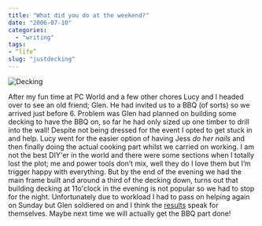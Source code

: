 ```yaml
---
title: "What did you do at the weekend?"
date: "2006-07-10"
categories:
  - "writing"
tags:
- “life”
slug: "justdecking"
---
```


![Decking][image-1]

After my fun time at PC World and a few other chores Lucy and I headed over to see an old friend; Glen. He had invited us to a BBQ (of sorts) so we arrived just before 6. Problem was Glen had planned on building some decking to have the BBQ on, so far he had only sized up one timber to drill into the wall! Despite not being dressed for the event I opted to get stuck in and help. Lucy went for the easier option of having Jess _do her nails_ and then finally doing the actual cooking part whilst we carried on working. I am not the best DIY'er in the world and there were some sections when I totally lost the plot; me and power tools don’t mix, well they do I love them but I’m trigger happy with everything. But by the end of the evening we had the main frame built and around a third of the decking down, turns out that building decking at 11o'clock in the evening is not popular so we had to stop for the night. Unfortunately due to workload I had to pass on helping again on Sunday but Glen soldiered on and I think the [results][1] speak for themselves. Maybe next time we will actually get the BBQ part done!

[1]:	https://static.flickr.com/76/186308309_1879a0a6ca_d.jpg

[image-1]:	/images/186308468.jpg